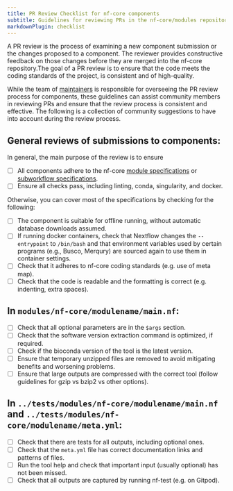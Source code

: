 ```yaml
---
title: PR Review Checklist for nf-core components
subtitle: Guidelines for reviewing PRs in the nf-core/modules repository
markdownPlugin: checklist
---
```


A PR review is the process of examining a new component submission or the changes proposed to a component. The reviewer provides constructive feedback on those changes before they are merged into the nf-core repository.The goal of a PR review is to ensure that the code meets the coding standards of the project, is consistent and of high-quality.

While the team of [maintainers](https://github.com/orgs/nf-core/teams/maintainers/members) is responsible for overseeing the PR review process for components, these guidelines can assist community members in reviewing PRs and ensure that the review process is consistent and effective. The following is a collection of community suggestions to have into account during the review process.

## General reviews of submissions to components:

In general, the main purpose of the review is to ensure

- [ ] All components adhere to the nf-core [module specifications](/docs/contributing/component-specifications/modules) or [subworkflow specifications](/docs/contributing/component-specifications/subworkflows).
- [ ] Ensure all checks pass, including linting, conda, singularity, and docker.

Otherwise, you can cover most of the specifications by checking for the following:

- [ ] The component is suitable for offline running, without automatic database downloads assumed.
- [ ] If running docker containers, check that Nextflow changes the `--entrypoint` to `/bin/bash` and that environment variables used by certain programs (e.g., Busco, Merqury) are sourced again to use them in container settings.
- [ ] Check that it adheres to nf-core coding standards (e.g. use of meta map).
- [ ] Check that the code is readable and the formatting is correct (e.g. indenting, extra spaces).

## In `modules/nf-core/modulename/main.nf`:

- [ ] Check that all optional parameters are in the `$args` section.
- [ ] Check that the software version extraction command is optimized, if required.
- [ ] Check if the bioconda version of the tool is the latest version.
- [ ] Ensure that temporary unzipped files are removed to avoid mitigating benefits and worsening problems.
- [ ] Ensure that large outputs are compressed with the correct tool (follow guidelines for gzip vs bzip2 vs other options).

## In `../tests/modules/nf-core/modulename/main.nf` and `../tests/modules/nf-core/modulename/meta.yml`:

- [ ] Check that there are tests for all outputs, including optional ones.
- [ ] Check that the `meta.yml` file has correct documentation links and patterns of files.
- [ ] Run the tool help and check that important input (usually optional) has not been missed.
- [ ] Check that all outputs are captured by running nf-test (e.g. on Gitpod).
